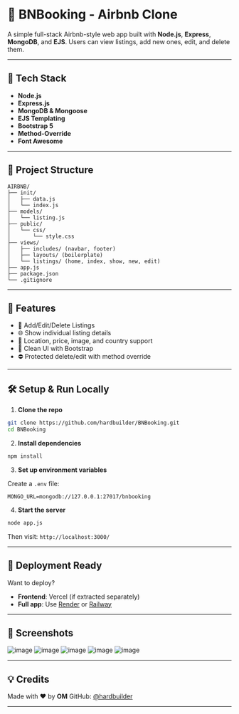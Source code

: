 # 🏡 BNBooking - Airbnb Clone

A simple full-stack Airbnb-style web app built with **Node.js**, **Express**, **MongoDB**, and **EJS**. Users can view listings, add new ones, edit, and delete them.

---

## 🔧 Tech Stack

* **Node.js**
* **Express.js**
* **MongoDB & Mongoose**
* **EJS Templating**
* **Bootstrap 5**
* **Method-Override**
* **Font Awesome**

---

## 📁 Project Structure

```
AIRBNB/
├── init/
│   ├── data.js
│   └── index.js
├── models/
│   └── listing.js
├── public/
│   └── css/
│       └── style.css
├── views/
│   ├── includes/ (navbar, footer)
│   ├── layouts/ (boilerplate)
│   └── listings/ (home, index, show, new, edit)
├── app.js
├── package.json
└── .gitignore
```

---

## 🚀 Features

* 📝 Add/Edit/Delete Listings
* 🌐 Show individual listing details
* 📍 Location, price, image, and country support
* 🧼 Clean UI with Bootstrap
* ⛔ Protected delete/edit with method override

---

## 🛠️ Setup & Run Locally

1. **Clone the repo**

```bash
git clone https://github.com/hardbuilder/BNBooking.git
cd BNBooking
```

2. **Install dependencies**

```bash
npm install
```

3. **Set up environment variables**

Create a `.env` file:

```env
MONGO_URL=mongodb://127.0.0.1:27017/bnbooking
```

4. **Start the server**

```bash
node app.js
```

Then visit: `http://localhost:3000/`

---

## 🐳 Deployment Ready

Want to deploy?

* **Frontend**: Vercel (if extracted separately)
* **Full app**: Use [Render](https://render.com) or [Railway](https://railway.app)

---

## 📸 Screenshots

![image](https://github.com/user-attachments/assets/71952626-91cb-4480-aed2-8b8e7b9f6122)
![image](https://github.com/user-attachments/assets/01593a29-be9b-48a1-9282-8aafdbdb4f13)
![image](https://github.com/user-attachments/assets/a6acb082-3e2d-43b6-b674-2ac93092447d)
![image](https://github.com/user-attachments/assets/d83b2900-814d-45dd-a1f7-d2e305553ce9)
![image](https://github.com/user-attachments/assets/31c31a07-4c1e-48dd-8e93-bc9c80f97745)




---

## 💡 Credits

Made with ❤️ by **OM**
GitHub: [@hardbuilder](https://github.com/hardbuilder)

---

